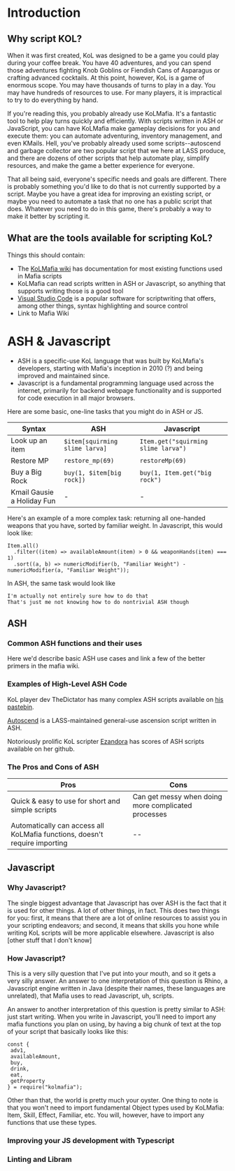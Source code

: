 # Introduction
## Why script KOL?
When it was first created, KoL was designed to be a game you could play during your coffee break. You have 40 adventures, and you can spend those adventures fighting Knob Goblins or Fiendish Cans of Asparagus or crafting advanced cocktails. At this point, however, KoL is a game of enormous scope. You may have thousands of turns to play in a day. You may have hundreds of resources to use. For many players, it is impractical to try to do everything by hand.

If you're reading this, you probably already use KoLMafia. It's a fantastic tool to help play turns quickly and efficiently. With scripts written in ASH or JavaScript, you can have KoLMafia make gameplay decisions for you and execute them: you can automate adventuring, inventory management, and even KMails. Hell, you've probably already used some scripts--autoscend and garbage collector are two popular script that we here at LASS produce, and there are dozens of other scripts that help automate play, simplify resources, and make the game a better experience for everyone.

That all being said, everyone's specific needs and goals are different. There is probably something you'd like to do that is not currently supported by a script. Maybe you have a great idea for improving an existing script, or maybe you need to automate a task that no one has a public script that does. Whatever you need to do in this game, there's probably a way to make it better by scripting it.

## What are the tools available for scripting KoL?
Things this should contain:
 - The [KoLMafia wiki](https://wiki.kolmafia.us/index.php/Main_Page) has documentation for most existing functions used in Mafia scripts
- KoLMafia can read scripts written in ASH or Javascript, so anything that supports writing those is a good tool
- [Visual Studio Code](https://code.visualstudio.com/) is a popular software for scriptwriting that offers, among other things, syntax highlighting and source control
- Link to Mafia Wiki

# ASH & Javascript

- ASH is a specific-use KoL language that was built by KoLMafia's developers, starting with Mafia's inception in 2010 (?) and being improved and maintained since.
- Javascript is a fundamental programming language used across the internet, primarily for backend webpage functionality and is supported for code execution in all major browsers.

Here are some basic, one-line tasks that you might do in ASH or JS.

| Syntax | ASH | Javascript |
|---------|------|---|
| Look up an item | `$item[squirming slime larva]`  | `Item.get("squirming slime larva")` |
| Restore MP | `restore_mp(69)` | `restoreMp(69)` |
| Buy a Big Rock | `buy(1, $item[big rock])` | `buy(1, Item.get("big rock")` |
| Kmail Gausie a Holiday Fun | - | - |

Here's an example of a more complex task: returning all one-handed weapons that you have, sorted by familiar weight.
In Javascript, this would look like:
```
Item.all()
  .filter((item) => availableAmount(item) > 0 && weaponHands(item) === 1)
  .sort((a, b) => numericModifier(b, "Familiar Weight") - numericModifier(a, "Familiar Weight"));
```
In ASH, the same task would look like
```
I'm actually not entirely sure how to do that
That's just me not knowing how to do nontrivial ASH though
```
## ASH
### Common ASH functions and their uses
Here we'd describe basic ASH use cases and link a few of the better primers in the mafia wiki.

### Examples of High-Level ASH Code
KoL player dev TheDictator has many complex ASH scripts available on [his pastebin](https://pastebin.com/u/thedictator).

[Autoscend](https://github.com/Loathing-Associates-Scripting-Society/autoscend) is a LASS-maintained general-use ascension script written in ASH.

Notoriously prolific KoL scripter [Ezandora](https://github.com/Ezandora) has scores of ASH scripts available on her github.

### The Pros and Cons of ASH
| Pros | Cons |
| ---- | ---- |
| Quick & easy to use for short and simple scripts | Can get messy when doing more complicated processes |
| Automatically can access all KoLMafia functions, doesn't require importing | -- |

## Javascript

### Why Javascript?

The single biggest advantage that Javascript has over ASH is the fact that it is used for other things. A lot of other things, in fact. This does two things for you: first, it means that there are a lot of online resources to assist you in your scripting endeavors; and second, it means that skills you hone while writing KoL scripts will be more applicable elsewhere. Javascript is also [other stuff that I don't know]

### How Javascript?

This is a very silly question that I've put into your mouth, and so it gets a very silly answer. An answer to one interpretation of this question is Rhino, a Javascript engine written in Java (despite their names, these languages are unrelated), that Mafia uses to read Javascript, uh, scripts.

An answer to another interpretation of this question is pretty similar to ASH: just start writing. When you write in Javascript, you'll need to import any mafia functions you plan on using, by having a big chunk of text at the top of your script that basically looks like this:
```
const {
 adv1,
 availableAmount,
 buy,
 drink,
 eat,
 getProperty
} = require("kolmafia");
```
Other than that, the world is pretty much your oyster. One thing to note is that you won't need to import fundamental Object types used by KoLMafia: Item, Skill, Effect, Familiar, etc. You will, however, have to import any functions that use these types.

### Improving your JS development with Typescript

### Linting and Libram
